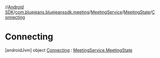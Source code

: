 //[Android SDK](../../../../../index.md)/[com.bluejeans.bluejeanssdk.meeting](../../../index.md)/[MeetingService](../../index.md)/[MeetingState](../index.md)/[Connecting](index.md)



# Connecting  
 [androidJvm] object [Connecting](index.md) : [MeetingService.MeetingState](../index.md)   

